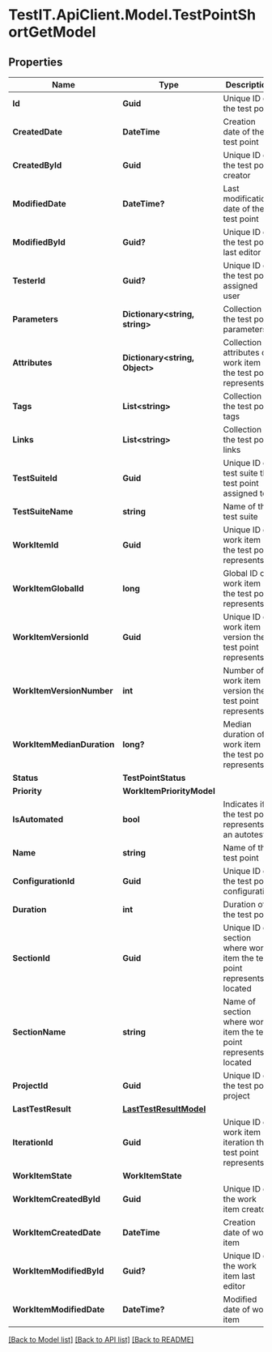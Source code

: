# TestIT.ApiClient.Model.TestPointShortGetModel

## Properties

Name | Type | Description | Notes
------------ | ------------- | ------------- | -------------
**Id** | **Guid** | Unique ID of the test point | 
**CreatedDate** | **DateTime** | Creation date of the test point | 
**CreatedById** | **Guid** | Unique ID of the test point creator | 
**ModifiedDate** | **DateTime?** | Last modification date of the test point | [optional] 
**ModifiedById** | **Guid?** | Unique ID of the test point last editor | [optional] 
**TesterId** | **Guid?** | Unique ID of the test point assigned user | [optional] 
**Parameters** | **Dictionary&lt;string, string&gt;** | Collection of the test point parameters | [optional] 
**Attributes** | **Dictionary&lt;string, Object&gt;** | Collection of attributes of work item the test point represents | 
**Tags** | **List&lt;string&gt;** | Collection of the test point tags | 
**Links** | **List&lt;string&gt;** | Collection of the test point links | 
**TestSuiteId** | **Guid** | Unique ID of test suite the test point assigned to | 
**TestSuiteName** | **string** | Name of the test suite | 
**WorkItemId** | **Guid** | Unique ID of work item the test point represents | 
**WorkItemGlobalId** | **long** | Global ID of work item the test point represents | 
**WorkItemVersionId** | **Guid** | Unique ID of work item version the test point represents | 
**WorkItemVersionNumber** | **int** | Number of work item version the test point represents | 
**WorkItemMedianDuration** | **long?** | Median duration of work item the test point represents | [optional] 
**Status** | **TestPointStatus** |  | 
**Priority** | **WorkItemPriorityModel** |  | 
**IsAutomated** | **bool** | Indicates if the test point represents an autotest | 
**Name** | **string** | Name of the test point | 
**ConfigurationId** | **Guid** | Unique ID of the test point configuration | 
**Duration** | **int** | Duration of the test point | 
**SectionId** | **Guid** | Unique ID of section where work item the test point represents is located | 
**SectionName** | **string** | Name of section where work item the test point represents is located | [optional] 
**ProjectId** | **Guid** | Unique ID of the test point project | 
**LastTestResult** | [**LastTestResultModel**](LastTestResultModel.md) |  | 
**IterationId** | **Guid** | Unique ID of work item iteration the test point represents | 
**WorkItemState** | **WorkItemState** |  | 
**WorkItemCreatedById** | **Guid** | Unique ID of the work item creator | 
**WorkItemCreatedDate** | **DateTime** | Creation date of work item | 
**WorkItemModifiedById** | **Guid?** | Unique ID of the work item last editor | [optional] 
**WorkItemModifiedDate** | **DateTime?** | Modified date of work item | [optional] 

[[Back to Model list]](../README.md#documentation-for-models) [[Back to API list]](../README.md#documentation-for-api-endpoints) [[Back to README]](../README.md)

